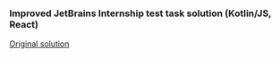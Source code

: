 ### Improved JetBrains Internship test task solution (Kotlin/JS, React)
[Original solution](https://github.com/alexarlord-boop/jb-intern)
